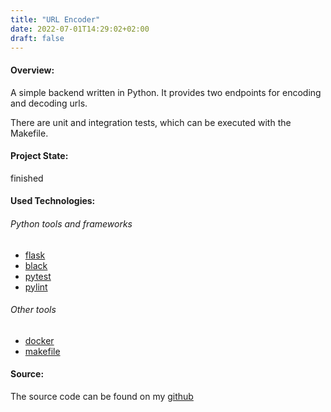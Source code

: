 ```yaml
---
title: "URL Encoder"
date: 2022-07-01T14:29:02+02:00
draft: false
---
```


#### Overview:
A simple backend written in Python. It provides two endpoints for encoding and decoding urls.

There are unit and integration tests, which can be executed with the Makefile.

#### Project State:
finished

#### Used Technologies:
###### Python tools and frameworks
* [flask](https://flask.palletsprojects.com/en/2.1.x/)
* [black]()
* [pytest]()
* [pylint]()

###### Other tools
* [docker]()
* [makefile]()

#### Source: 
The source code can be found on my [github](https://github.com/zYros90/flask-url-encoder)